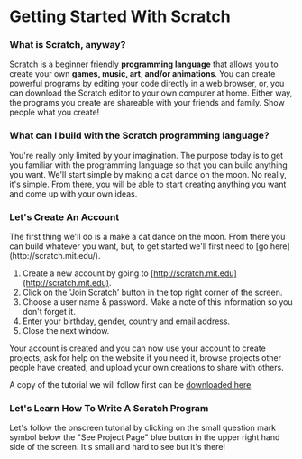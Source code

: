 <h1>Getting Started With Scratch</h1>

<h3>What is Scratch, anyway?</h3>
Scratch is a beginner friendly <b>programming language</b> that allows you to create your own <b>games, music, art, and/or animations</b>.  You can create powerful programs by editing your code directly in a web browser, or, you can download the Scratch editor to your own computer at home.  Either way, the programs you create are shareable with your friends and family.  Show people what you create!

<h3>What can I build with the Scratch programming language?</h3>
You're really only limited by your imagination.  The purpose today is to get you familiar with the programming language so that you can build anything you want.  We'll start simple by making a cat dance on the moon.  No really, it's simple.  From there, you will be able to start creating anything you want and come up with your own ideas.

<h3>Let's Create An Account</h3>
The first thing we'll do is a make a cat dance on the moon.  From there you can build whatever you want, but, to get started we'll first need to [go here](http://scratch.mit.edu/).

1.  Create a new account by going to [http://scratch.mit.edu](http://scratch.mit.edu).  
2.  Click on the 'Join Scratch' button in the top right corner of the screen.
2.  Choose a user name & password.  Make a note of this information so you don't forget it.
3.  Enter your birthday, gender, country and email address.
4.  Close the next window.

Your account is created and you can now use your account to create projects, ask for help on the website if you need it, browse projects other people have created, and upload your own creations to share with others.

A copy of the tutorial we will follow first can be [downloaded here](http://scratch.mit.edu/scratchr2/static/__1374511755__//pdfs/help/Getting-Started-Guide-Scratch2.pdf).  

<h3>Let's Learn How To Write A Scratch Program</h3>

Let's follow the onscreen tutorial by clicking on the small question mark symbol below the "See Project Page" blue button in the upper right hand side of the screen.  It's small and hard to see but it's there!











